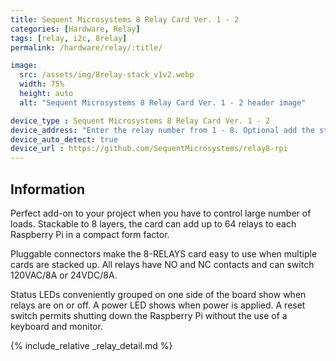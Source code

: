```yaml
---
title: Sequent Microsystems 8 Relay Card Ver. 1 - 2
categories: [Hardware, Relay]
tags: [relay, i2c, 8relay]
permalink: /hardware/relay/:title/

image:
  src: /assets/img/8relay-stack_v1v2.webp
  width: 75%
  height: auto
  alt: "Sequent Microsystems 8 Relay Card Ver. 1 - 2 header image"

device_type : Sequent Microsystems 8 Relay Card Ver. 1 - 2
device_address: "Enter the relay number from 1 - 8. Optional add the stack level number. Default 0."
device_auto_detect: true
device_url : https://github.com/SequentMicrosystems/relay8-rpi
---
```


## Information
Perfect add-on to your project when you have to control large number of loads. Stackable to 8 layers, the card can add up to 64 relays to each Raspberry Pi in a compact form factor.

Pluggable connectors make the 8-RELAYS card easy to use when multiple cards are stacked up. All relays have NO and NC contacts and can switch 120VAC/8A or 24VDC/8A.

Status LEDs conveniently grouped on one side of the board show when relays are on or off. A power LED shows when power is applied. A reset switch permits shutting down the Raspberry Pi without the use of a keyboard and monitor.

{% include_relative _relay_detail.md %}